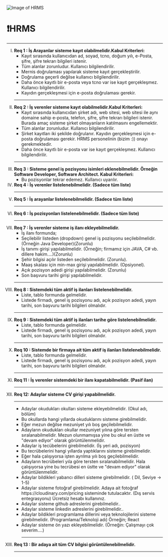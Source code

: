 ![Image of HRMS](https://www.creativewebmall.com/blog/wp-content/uploads/2019/02/Human-Resource-Management-System-1024x576.png)

<h1>❗HRMS</h1>
<hr />
<ol type="I">
<li><strong>Req 1 : İş Arayanlar sisteme kayıt olabilmelidir.</strong><strong>Kabul Kriterleri:</strong>
<ul type="square">
<li>Kayıt sırasında kullanıcıdan ad, soyad, tcno, doğum yılı, e-Posta, şifre, şifre tekrarı bilgileri istenir.</li>
<li>T&uuml;m alanlar zorunludur. Kullanıcı bilgilendirilir.</li>
<li>Mernis doğrulaması yapılarak sisteme kayıt ger&ccedil;ekleştirilir.</li>
<li>Doğrulama ge&ccedil;erli değilse kullanıcı bilgilendirilir.</li>
<li>Daha &ouml;nce kayıtlı bir e-posta veya tcno var ise kayıt ger&ccedil;ekleşmez. Kullanıcı bilgilendirilir.</li>
<li>Kayıdın ger&ccedil;ekleşmesi i&ccedil;in e-posta doğrulaması gerekir.</li>
</ul>
<hr />
</li>
<li><strong>Req 2 : İş verenler sisteme kayıt olabilmelidir.</strong><strong>Kabul Kriterleri:</strong>
<ul type="square">
<li>Kayıt sırasında kullanıcıdan şirket adı, web sitesi, web sitesi ile aynı domaine sahip e-posta, telefon, şifre, şifre tekrarı bilgileri istenir. Burada ama&ccedil; sisteme şirket olmayanların katılmasını engellemektir.</li>
<li>T&uuml;m alanlar zorunludur. Kullanıcı bilgilendirilir.</li>
<li>Şirket kayıtları iki şekilde doğrulanır. Kayıdın ger&ccedil;ekleşmesi i&ccedil;in e-posta doğrulaması gerekir. HRMS personelinin (bizim :)) onayı gerekmektedir.</li>
<li>Daha &ouml;nce kayıtlı bir e-posta var ise kayıt ger&ccedil;ekleşmez. Kullanıcı bilgilendirilir.</li>
</ul>
<hr />

</li>
<li><strong>Req 3 : Sisteme genel iş pozisyonu isimleri eklenebilmelidir. &Ouml;rneğin Software Developer, Software Architect. </strong><strong>Kabul Kriterleri:</strong>
<ul type="square">
<li>Bu pozisyonlar tekrar edemez. Kullanıcı uyarılır.</li>
</ul>
</li>
  
<li><strong>Req 4 : İş verenler listelenebilmelidir. (Sadece t&uuml;m liste)</strong><hr />
</li>
  
<li><strong> Req 5 : İş arayanlar listelenebilmelidir. (Sadece t&uuml;m liste) </strong><hr />
</li>
  
<li><strong>Req 6 : İş pozisyonları listelenebilmelidir. (Sadece t&uuml;m liste)</strong><hr />
</li>
  
<li><strong>Req 7 : İş verenler sisteme iş ilanı ekleyebilmelidir.</strong>
<ul type="square">
  <li>İş ilanı formunda;</li>
<li>Seçilebilir listeden (dropdown) genel iş pozisyonu seçilebilmelidir.(Örneğin Java Developer)(Zorunlu)</li>
<li>İş tanımı girişi yapılabilmelidir. (Örneğin; firmamız için JAVA, C# vb. dillere hakim....)(Zorunlu)</li>
<li>Şehir bilgisi açılır listeden seçilebilmelidir. (Zorunlu).</li>
<li>Maaş skalası için min-max girişi yapılabilmelidir. (Opsiyonel).</li>
  <li>Açık pozisyon adedi girişi yapılabilmelidir. (Zorunlu)</li>
<li>Son başvuru tarihi girişi yapılabilmelidir.</li>
</ul><hr />
  
  <li><strong>Req 8 : Sistemdeki tüm aktif iş ilanları listelenebilmelidir.</strong>
<ul type="square">
  <li>Liste, tablo formunda gelmelidir.</li>
<li>Listede firmadı, genel iş pozisyonu adı, açık pozisyon adedi, yayın tarihi, son başvuru tarihi bilgileri olmalıdır.</li>
</ul><hr />
    
 <li><strong>Req 9 : Sistemdeki tüm aktif iş ilanları tarihe göre listelenebilmelidir.</strong>
<ul type="square">
  <li>Liste, tablo formunda gelmelidir.</li>
<li>Listede firmadı, genel iş pozisyonu adı, açık pozisyon adedi, yayın tarihi, son başvuru tarihi bilgileri olmalıdır.</li>
</ul><hr />
       
 <li><strong>Req 10 : Sistemde bir firmaya ait tüm aktif iş ilanları listelenebilmelidir.</strong>
<ul type="square">
  <li>Liste, tablo formunda gelmelidir.</li>
<li>Listede firmadı, genel iş pozisyonu adı, açık pozisyon adedi, yayın tarihi, son başvuru tarihi bilgileri olmalıdır.</li>
</ul><hr />
    
<li><strong>Req 11 : İş verenler sistemdeki bir ilanı kapatabilmelidir. (Pasif ilan)</strong><hr />
<li><strong>Req 12: Adaylar sisteme CV girişi yapabilmelidir.</strong><hr />
<ul type="square">
  <li>Adaylar okudukları okulları sisteme ekleyebilmelidir. (Okul adı, bölüm)</li>
  <li>Bu okullarda hangi yıllarda okuduklarını sisteme girebilmelidir.</li>
  <li>Eğer mezun değilse mezuniyet yılı boş geçilebilmelidir.</li>
  <li>Adayların okudukları okullar mezuniyet yılına göre tersten sıralanabilmelidir. Mezun olunmamışsa yine bu okul en üstte ve "devam ediyor" olarak görüntülenmelidir.</li>  
  <li>Adaylar iş tecübelerini girebilmelidir. (İş yeri adı, pozisyon)</li>
  <li>Bu tecrübelerini hangi yıllarda yaptıklarını sisteme girebilmelidir.</li>
  <li>Eğer hala çalışıyorsa işten ayrılma yılı boş geçilebilmelidir.</li>
  <li>Adayların tecrübeleri yıla göre tersten sıralanabilmelidir. Hala çalışıyorsa yine bu tecrübesi en üstte ve "devam ediyor" olarak görüntülenmelidir.</li>
  <li>Adaylar bildikleri yabancı dilleri sisteme girebilmelidir. ( Dil, Seviye -> 1-5)</li>
  <li>Adaylar sisteme fotoğraf girebilmelidir. Adaya ait fotoğraf https://cloudinary.com/pricing sisteminde tutulacaktır. (Dış servis entegrasyonu) Ücretsiz hesabı kullanınız.</li>
  <li>Adaylar sisteme github adreslerini girebilmelidir..</li>
  <li>Adaylar sisteme linkedin adreslerini girebilmelidir..</li>
  <li>Adaylar bildikleri programlama dillerini veya teknolojilerini sisteme girebilmelidir. (Programlama/Teknoloji adı) Örneğin; React</li>
  <li>Adaylar sisteme ön yazı ekleyebilmelidir. (Örneğin: Çalışmayı çok severim....)</li>
  <hr />
</ul>
<li><strong>Req 13 : Bir adaya ait tüm CV bilgisi görüntülenebilmelidir.</strong></li><hr/>
    
    
    
</ol>







